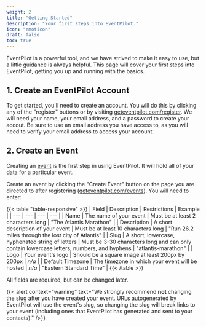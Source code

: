 ```yaml
---
weight: 2
title: "Getting Started"
description: "Your first steps into EventPilot."
icon: "emoticon"
draft: false
toc: true
---
```


EventPilot is a powerful tool, and we have strived to make it easy to use, but a little guidance is always helpful. This page will cover your first steps into EventPilot, getting you up and running with the basics.

## 1. Create an EventPilot Account

To get started, you'll need to create an account. You will do this by clicking any of the "register" buttons or by visiting [geteventpilot.com/register](https://geteventpilot.com/register). We will need your name, your email address, and a password to create your accout. Be sure to use an email address you have access to, as you will need to verify your email address to access your account.

## 2. Create an Event

Creating an [event](/docs/vocab/#event) is the first step in using EventPilot. It will hold all of your data for a particular event.

Create an event by clicking the "Create Event" button on the page you are directed to after registering ([geteventpilot.com/events](https://geteventpilot.com/events)). You will need to enter:

{{< table "table-responsive" >}}
| Field | Description | Restrictions | Example |
| --- | --- | --- | --- |
| Name | The name of your event | Must be at least 2 characters long | "The Atlantis Marathon" |
| Description | A short description of your event | Must be at least 10 characters long | "Run 26.2 miles through the lost city of Atlantis" |
| Slug | A short, lowercase, hyphenated string of letters | Must be 3-30 characters long and can only contain lowercase letters, numbers, and hyphens | "atlantis-marathon" |
| Logo | Your event's logo | Should be a square image at least 200px by 200px | *n/a* |
| Default Timezone | The timezone in which your event will be hosted | *n/a* | "Eastern Standard Time" |
{{< /table >}}

All fields are required, but can be changed later.

{{< alert context="warning" text="We strongly recommend <b>not</b> changing the slug after you have created your event. URLs autogenerated by EventPilot will use the event's slug, so changing the slug will break links to your event (including ones that EventPilot has generated and sent to your contacts)." />}}
